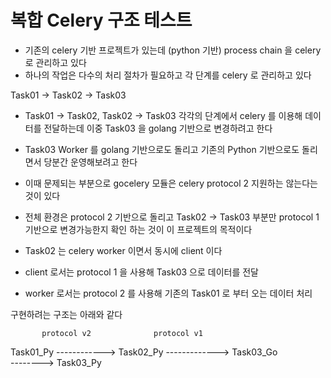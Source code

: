 # 복합 Celery 구조 테스트

- 기존의 celery 기반 프로젝트가 있는데 (python 기반) process chain 을 celery 로 관리하고 있다
- 하나의 작업은 다수의 처리 절차가 필요하고 각 단계를 celery 로 관리하고 있다

Task01 -> Task02 -> Task03


- Task01 -> Task02, Task02 -> Task03 각각의 단계에서 celery 를 이용해 데이터를 전달하는데 이중 Task03 을 golang 기반으로 변경하려고 한다

- Task03 Worker 를 golang 기반으로도 돌리고 기존의 Python 기반으로도 돌리면서 당분간 운영해보려고 한다
- 이때 문제되는 부분으로 gocelery 모듈은 celery protocol 2 지원하는 않는다는 것이 있다
- 전체 환경은 protocol 2 기반으로 돌리고 Task02 -> Task03 부분만 protocol 1 기반으로 변경가능한지 확인 하는 것이 이 프로젝트의 목적이다
- Task02 는 celery worker 이면서 동시에 client 이다
- client 로서는 protocol 1 을 사용해 Task03 으로 데이터를 전달
- worker 로서는 protocol 2 를 사용해 기존의 Task01 로 부터 오는 데이터 처리

구현하려는 구조는 아래와 같다

           protocol v2              protocol v1
Task01_Py ------------> Task02_Py -------------> Task03_Go
                                  \
                                   \--------> Task03_Py
                                   